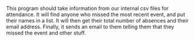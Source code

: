 This program should take information from our internal csv files for attendance.
It will find anyone who missed the most recent event, and put their names in a list.
It will then get their total number of absences and their email address.
Finally, it sends an email to them telling them that they missed the event and other stuff.
